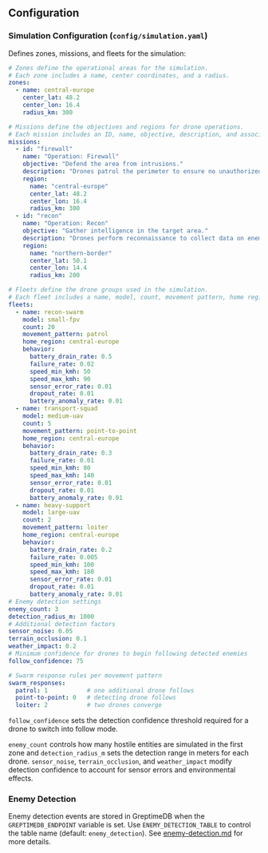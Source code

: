 ## Configuration

### Simulation Configuration (`config/simulation.yaml`)

Defines zones, missions, and fleets for the simulation:

```yaml
# Zones define the operational areas for the simulation.
# Each zone includes a name, center coordinates, and a radius.
zones:
  - name: central-europe
    center_lat: 48.2
    center_lon: 16.4
    radius_km: 300

# Missions define the objectives and regions for drone operations.
# Each mission includes an ID, name, objective, description, and associated region.
missions:
  - id: "firewall"
    name: "Operation: Firewall"
    objective: "Defend the area from intrusions."
    description: "Drones patrol the perimeter to ensure no unauthorized access."
    region:
      name: "central-europe"
      center_lat: 48.2
      center_lon: 16.4
      radius_km: 300
  - id: "recon"
    name: "Operation: Recon"
    objective: "Gather intelligence in the target area."
    description: "Drones perform reconnaissance to collect data on enemy positions."
    region:
      name: "northern-border"
      center_lat: 50.1
      center_lon: 14.4
      radius_km: 200

# Fleets define the drone groups used in the simulation.
# Each fleet includes a name, model, count, movement pattern, home region, and behavior.
fleets:
  - name: recon-swarm
    model: small-fpv
    count: 20
    movement_pattern: patrol
    home_region: central-europe
    behavior:
      battery_drain_rate: 0.5
      failure_rate: 0.02
      speed_min_kmh: 50
      speed_max_kmh: 90
      sensor_error_rate: 0.01
      dropout_rate: 0.01
      battery_anomaly_rate: 0.01
  - name: transport-squad
    model: medium-uav
    count: 5
    movement_pattern: point-to-point
    home_region: central-europe
    behavior:
      battery_drain_rate: 0.3
      failure_rate: 0.01
      speed_min_kmh: 80
      speed_max_kmh: 140
      sensor_error_rate: 0.01
      dropout_rate: 0.01
      battery_anomaly_rate: 0.01
  - name: heavy-support
    model: large-uav
    count: 2
    movement_pattern: loiter
    home_region: central-europe
    behavior:
      battery_drain_rate: 0.2
      failure_rate: 0.005
      speed_min_kmh: 100
      speed_max_kmh: 180
      sensor_error_rate: 0.01
      dropout_rate: 0.01
      battery_anomaly_rate: 0.01
# Enemy detection settings
enemy_count: 3
detection_radius_m: 1000
# Additional detection factors
sensor_noise: 0.05
terrain_occlusion: 0.1
weather_impact: 0.2
# Minimum confidence for drones to begin following detected enemies
follow_confidence: 75

# Swarm response rules per movement pattern
swarm_responses:
  patrol: 1           # one additional drone follows
  point-to-point: 0   # detecting drone follows
  loiter: 2           # two drones converge
```

`follow_confidence` sets the detection confidence threshold required for a drone
to switch into follow mode.

`enemy_count` controls how many hostile entities are simulated in the first zone and `detection_radius_m` sets the detection range in meters for each drone. `sensor_noise`, `terrain_occlusion`, and `weather_impact` modify detection confidence to account for sensor errors and environmental effects.

### Enemy Detection

Enemy detection events are stored in GreptimeDB when the `GREPTIMEDB_ENDPOINT` variable is set.
Use `ENEMY_DETECTION_TABLE` to control the table name (default: `enemy_detection`).
See [enemy-detection.md](enemy-detection.md) for more details.

